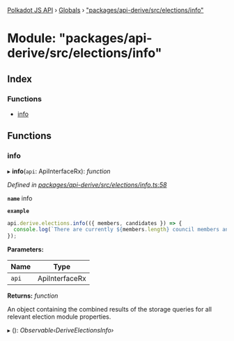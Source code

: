 [Polkadot JS API](../README.md) › [Globals](../globals.md) › ["packages/api-derive/src/elections/info"](_packages_api_derive_src_elections_info_.md)

# Module: "packages/api-derive/src/elections/info"

## Index

### Functions

* [info](_packages_api_derive_src_elections_info_.md#info)

## Functions

###  info

▸ **info**(`api`: ApiInterfaceRx): *function*

*Defined in [packages/api-derive/src/elections/info.ts:58](https://github.com/polkadot-js/api/blob/cab338e26d/packages/api-derive/src/elections/info.ts#L58)*

**`name`** info

**`example`** 
<BR>

```javascript
api.derive.elections.info(({ members, candidates }) => {
  console.log(`There are currently ${members.length} council members and ${candidates.length} prospective council candidates.`);
});
```

**Parameters:**

Name | Type |
------ | ------ |
`api` | ApiInterfaceRx |

**Returns:** *function*

An object containing the combined results of the storage queries for
all relevant election module properties.

▸ (): *Observable‹DeriveElectionsInfo›*
